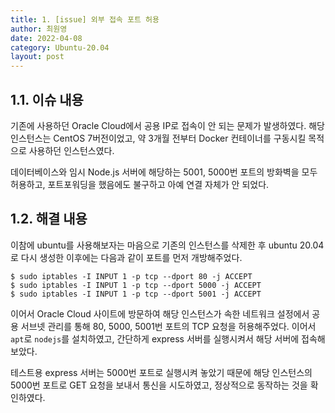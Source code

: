 ```yaml
---
title: 1. [issue] 외부 접속 포트 허용
author: 최원영
date: 2022-04-08
category: Ubuntu-20.04
layout: post
---
```


## 1.1. 이슈 내용

기존에 사용하던 Oracle Cloud에서 공용 IP로 접속이 안 되는 문제가 발생하였다. 해당 인스턴스는 CentOS 7버전이었고, 약 3개월 전부터 Docker 컨테이너를 구동시킬 목적으로 사용하던 인스턴스였다.

데이터베이스와 임시 Node.js 서버에 해당하는 5001, 5000번 포트의 방화벽을 모두 허용하고, 포트포워딩을 했음에도 불구하고 아예 연결 자체가 안 되었다.

## 1.2. 해결 내용

이참에 ubuntu를 사용해보자는 마음으로 기존의 인스턴스를 삭제한 후 ubuntu 20.04로 다시 생성한 이후에는 다음과 같이 포트를 먼저 개방해주었다.

```
$ sudo iptables -I INPUT 1 -p tcp --dport 80 -j ACCEPT
$ sudo iptables -I INPUT 1 -p tcp --dport 5000 -j ACCEPT
$ sudo iptables -I INPUT 1 -p tcp --dport 5001 -j ACCEPT
```

이어서 Oracle Cloud 사이트에 방문하여 해당 인스턴스가 속한 네트워크 설정에서 공용 서브넷 관리를 통해 80, 5000, 5001번 포트의 TCP 요청을 허용해주었다. 이어서 `apt`로 `nodejs`를 설치하였고, 간단하게 express 서버를 실행시켜서 해당 서버에 접속해보았다. 

테스트용 express 서버는 5000번 포트로 실행시켜 놓았기 때문에 해당 인스턴스의 5000번 포트로 GET 요청을 보내서 통신을 시도하였고, 정상적으로 동작하는 것을 확인하였다.
